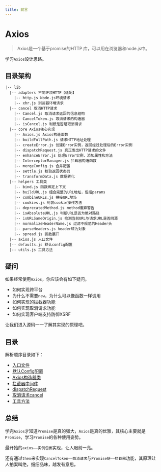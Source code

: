 ```yaml
---
title: 前言
---
```


# Axios

> Axios是一个基于promise的HTTP 库，可以用在浏览器和node.js中。

学习`Axios`设计思路。



## 目录架构

```
|-- lib
  |-- adapters 不同环境HTTP【适配】
    |-- http.js Node.js环境请求
    |-- xhr.js 浏览器环境请求
  |-- cancel 取消HTTP请求
    |-- Cancel.js 取消请求返回的信息结构
    |-- CancelToken.js 取消请求的构造器
    |-- isCancel.js 判断是否是取消请求
  |-- core Axios核心实现
    |-- Axios.js Axios构造函数
    |-- buildFullPath.js 请求HTTP地址处理
    |-- createError.js 创建Error实例，返回经过处理后的Error实例
    |-- dispatchRequest.js 真正发出HTTP请求的文件
    |-- enhanceError.js 处理Error实例，添加属性和方法
    |-- InterceptorManager.js 拦截器构造函数
    |-- mergeConfig.js 合并配置
    |-- settle.js 校验返回状态码
    |-- transformData.js 数据转化
  |-- helpers 工具类
    |-- bind.js 函数绑定上下文
    |-- buildURL.js 组合完整的URL地址，包括params
    |-- combineURLs.js 拼接URL地址
    |-- cookies.js 封装cookie操作方法
    |-- deprecatedMethod.js method废弃警告
    |-- isAbsoluteURL.js 判断URL是否为绝对路径
    |-- isURLSameOrigin.js 检测当前URL与请求URL是否同源
    |-- normalizeHeaderName.js 过滤不规范的Header头
    |-- parseHeaders.js header转为对象
    |-- spread.js 函数展开
  |-- axios.js 入口文件
  |-- defaults.js 默认config配置
  |-- utils.js 工具方法
```

## 疑问

如果经常使用`Axios`，你应该会有如下疑问。

- 如何实现跨平台
- 为什么不需要`new`，为什么可以像函数一样调用
- 如何实现的拦截器功能
- 如何实现取消请求功能
- 如何实现客户端支持防御XSRF

让我们进入源码一一了解其实现的原理吧。

## 目录

解析顺序目录如下：

* [入口文件](./入口文件.md)
* [默认Config配置](./默认Config配置.md)
* [Axios构造器类](./Axios构造器类.md)
* [拦截器中间件](./拦截器中间件.md)
* [dispatchRequest](./dispatchRequest.md)
* [取消请求cancel](./取消请求cancel.md)
* [工具方法](./工具方法.md)

## 总结

学完`Axios`才知道`Promise`是真的强大，`Axios`是真的优雅，其核心主要就是`Promise`，学习`Promise`的各种使用姿势。

最开始的`axios——实例包裹`实现，让人眼前一亮。

还有通过`then`来实现`CancelToken——取消请求`与`Promise链——拦截器`功能，其原理让人拍案叫绝，细细品味，越发有意思。



